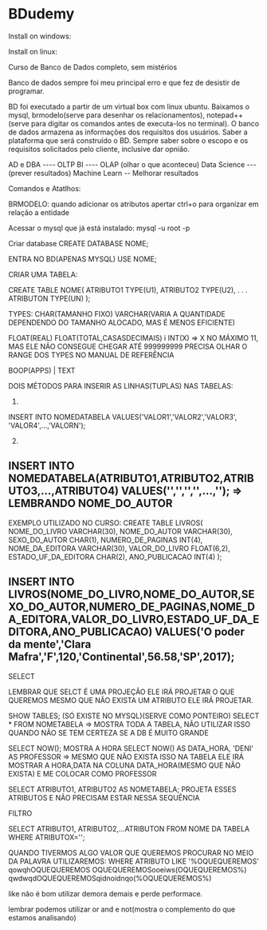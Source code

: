 # BDudemy
Install on windows:

Install on linux:

Curso de Banco de Dados completo, sem mistérios

Banco de dados sempre foi meu principal erro e que fez de desistir de programar. 

BD foi executado a partir de um virtual box com linux ubuntu. Baixamos o mysql, brmodelo(serve para desenhar os relacionamentos), notepad++(serve para digitar os comandos antes de executa-los no terminal).
O banco de dados armazena as informações dos requisitos dos usuários. Saber a plataforma que será construído o BD.
Sempre saber sobre o escopo e os requisitos solicitados pelo cliente, inclusive dar opnião.

AD e DBA ---- OLTP
BI ---- OLAP (olhar o que aconteceu)
Data Science --- (prever resultados)
Machine Learn -- Melhorar resultados

Comandos e Atatlhos:

BRMODELO: quando adicionar os atributos apertar ctrl+o para organizar em relação a entidade

Acessar o mysql que já está instalado: 
mysql -u root -p

Criar database
CREATE DATABASE NOME;

ENTRA NO BD(APENAS MYSQL)
USE NOME;

CRIAR UMA TABELA:

CREATE TABLE NOME(
  ATRIBUTO1 TYPE(U1),
  ATRIBUTO2 TYPE(U2),
  .
  .
  .
  ATRIBUTON TYPE(UN)
  );
  
  TYPES:
  CHAR(TAMANHO FIXO)  VARCHAR(VARIA A QUANTIDADE DEPENDENDO DO TAMANHO ALOCADO, MAS É MENOS EFICIENTE)
  
  FLOAT(REAL) FLOAT(TOTAL,CASASDECIMAIS) i INT(X) => X NO MÁXIMO 11, MAS ELE NÃO CONSEGUE CHEGAR ATÉ 999999999 PRECISA OLHAR O RANGE 
  DOS TYPES NO MANUAL DE REFERÊNCIA
  
  BOOP(APPS)  | TEXT
  
  DOIS MÉTODOS PARA INSERIR AS LINHAS(TUPLAS) NAS TABELAS:
  
  1)
  INSERT INTO NOMEDATABELA VALUES('VALOR1','VALOR2','VALOR3', 'VALOR4',...,'VALORN');
  
  2)
  INSERT INTO NOMEDATABELA(ATRIBUTO1,ATRIBUTO2,ATRIBUTO3,...,ATRIBUTO4) VALUES('','','','',...,''); => LEMBRANDO NOME_DO_AUTOR
  ----------------------------------------------------
  EXEMPLO UTILIZADO NO CURSO:
  CREATE TABLE LIVROS(
	NOME_DO_LIVRO VARCHAR(30),
	NOME_DO_AUTOR VARCHAR(30),
	SEXO_DO_AUTOR CHAR(1),
	NUMERO_DE_PAGINAS INT(4),
	NOME_DA_EDITORA VARCHAR(30),
	VALOR_DO_LIVRO FLOAT(6,2),
	ESTADO_UF_DA_EDITORA CHAR(2),
	ANO_PUBLICACAO INT(4)
	);

INSERT INTO LIVROS(NOME_DO_LIVRO,NOME_DO_AUTOR,SEXO_DO_AUTOR,NUMERO_DE_PAGINAS,NOME_DA_EDITORA,VALOR_DO_LIVRO,ESTADO_UF_DA_EDITORA,ANO_PUBLICACAO) VALUES('O poder da mente','Clara Mafra','F',120,'Continental',56.58,'SP',2017);
-------------------------------------
  
  SELECT
  
  LEMBRAR QUE SELCT É UMA PROJEÇÃO ELE IRÁ PROJETAR O QUE QUEREMOS MESMO QUE NÃO EXISTA UM ATRIBUTO ELE IRÁ PROJETAR.
  
  SHOW TABLES; (SÓ EXISTE NO MYSQL)(SERVE COMO PONTEIRO)
  SELECT * FROM NOMETABELA => MOSTRA TODA A TABELA, NÃO UTILIZAR ISSO QUANDO NÃO SE TEM CERTEZA SE A DB É MUITO GRANDE
  
  SELECT NOW(); MOSTRA A HORA
  SELECT NOW() AS DATA_HORA, 'DENI' AS PROFESSOR => MESMO QUE NÃO EXISTA ISSO NA TABELA ELE IRÁ MOSTRAR A HORA,DATA NA COLUNA DATA_HORA(MESMO QUE NÃO EXISTA) E ME COLOCAR COMO PROFESSOR
  
  SELECT ATRIBUTO1, ATRIBUTO2 AS NOMETABELA; PROJETA ESSES ATRIBUTOS E NÃO PRECISAM ESTAR NESSA SEQUÊNCIA
  
  FILTRO
  
  SELECT ATRIBUTO1, ATRIBUTO2,...ATRIBUTON FROM NOME DA TABELA
  WHERE ATRIBUTOX='';
  
  QUANDO TIVERMOS ALGO VALOR QUE QUEREMOS PROCURAR NO MEIO DA PALAVRA UTILIZAREMOS:
  WHERE ATRIBUTO LIKE '%OQUEQUEREMOS'   qowqhOQUEQUEREMOS OQUEQUEREMOSooeiws(OQUEQUEREMOS%) qwdwqdOQUEQUEREMOSqidnoidnqo(%OQUEQUEREMOS%)
  
  like não é bom utilizar demora demais e perde performace.
  
  lembrar podemos utilizar or and e not(mostra o complemento do que estamos analisando)
